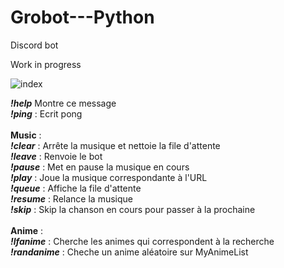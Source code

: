 # Grobot---Python
Discord bot

Work in progress 

![index](https://user-images.githubusercontent.com/88025507/183304443-10665fb3-0cce-4557-9796-840aa5507384.jpg)

  ***!help***      Montre ce message <br>
  ***!ping*** :      Ecrit pong <br><br>
**Music** : <br>
  ***!clear*** :     Arrête la musique et nettoie la file d'attente <br>
  ***!leave*** :     Renvoie le bot <br>
  ***!pause*** :     Met en pause la musique en cours <br>
  ***!play*** :     Joue la musique correspondante à l'URL <br>
  ***!queue*** :     Affiche la file d'attente <br>
  ***!resume*** :    Relance la musique <br>
  ***!skip*** :      Skip la chanson en cours pour passer à la prochaine <br><br>
**Anime** : <br>
  ***!lfanime*** :   Cherche les animes qui correspondent à la recherche <br>
  ***!randanime*** : Cheche un anime aléatoire sur MyAnimeList <br>
